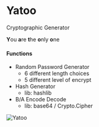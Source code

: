 # Yatoo
Cryptographic Generator

**Y**ou **a**re **t**he **o**nly **o**ne

#### Functions

- Random Password Generator
  - 6 different length choices
  - 5 different level of encrypt
- Hash Generator
  - lib: hashlib
- B/A Encode Decode
  - lib: base64 / Crypto.Cipher

![Yatoo](https://websiteimage-1258728659.cos.na-siliconvalley.myqcloud.com/Yatoo.png)


